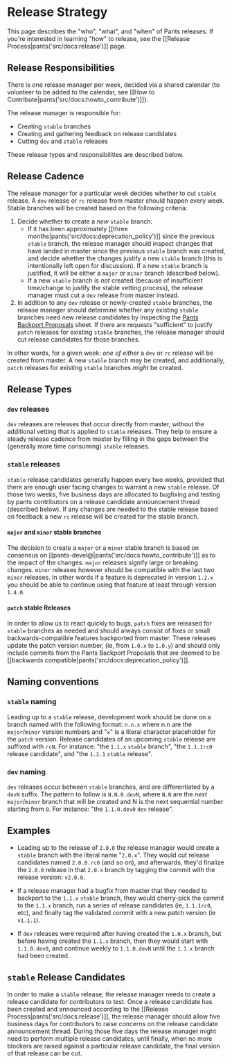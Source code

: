 # Release Strategy

This page describes the "who", "what", and "when" of Pants releases. If you're interested
in learning "how" to release, see the [[Release Process|pants('src/docs:release')]] page.

## Release Responsibilities
There is one release manager per week, decided via a shared calendar (to volunteer to be added
to the calendar, see [[How to Contribute|pants('src/docs:howto_contribute')]]).

The release manager is responsible for:

* Creating `stable` branches
* Creating and gathering feedback on release candidates
* Cutting `dev` and `stable` releases

These release types and responsibilities are described below.

## Release Cadence
The release manager for a particular week decides whether to cut `stable` release.  A `dev` release
or `rc` release from master should happen every week. Stable branches will be created based on the
following criteria:

1. Decide whether to create a _new_ `stable` branch:
    * If it has been approximately [[three months|pants('src/docs:deprecation_policy')]] since the
previous `stable` branch, the release manager should inspect changes that have landed in master
since the previous `stable` branch was created, and decide whether the changes justify a new
`stable` branch (this is intentionally left open for discussion). If a new `stable` branch is
justified, it will be either a `major` or `minor` branch (described below).
    * If a new `stable` branch is _not_ created (because of insufficient time/change to justify the
stable vetting process), the release manager must cut a `dev` release from master instead.
2. In addition to any `dev` release or newly-created `stable` branches, the release manager should
determine whether any existing `stable` branches need new release candidates by inspecting the
[Pants Backport Proposals](https://docs.google.com/spreadsheets/d/12rsaVVhmSXrMVlZV6PUu5uzsKNNcceP9Lpf7rpju_IE/edit#gid=0)
sheet. If there are requests "sufficient" to justify `patch` releases for existing `stable` branches, the
release manager should cut release candidates for those branches.

In other words, for a given week: _one of either_ a `dev` or `rc` release will be created from
master.  A new `stable` branch may be created, and additionally, `patch` releases for
existing `stable` branches _might_ be created.

## Release Types

### `dev` releases
`dev` releases are releases that occur directly from master, without the additional vetting that
is applied to `stable` releases. They help to ensure a steady release cadence from master by filling
in the gaps between the (generally more time consuming) `stable` releases.

### `stable` releases
`stable` release candidates generally happen every two weeks, provided that there are enough user
facing changes to warrant a new `stable` release. Of those two weeks, five business days are allocated
to bugfixing and testing by pants contributors on a release candidate announcement thread (described
below).  If any changes are needed to the stable release based on feedback a new `rc` release will
be created for the stable branch.

#### `major` and `minor` stable branches
The decision to create a `major` or a `minor` stable branch is based on consensus on
[[pants-devel@|pants('src/docs:howto_contribute')]] as to the impact of the changes.
`major` releases signify large or breaking changes. `minor` releases however should be compatible
with the last two `minor` releases. In other words if a feature is deprecated in version `1.2.x`
you should be able to continue using that feature at least through version `1.4.0`.

#### `patch` stable Releases
In order to allow us to react quickly to bugs, `patch` fixes are released for `stable` branches as
needed and should always consist of fixes or small backwards-compatible features backported from
master. These releases update the patch version number, (ie, from `1.0.x` to `1.0.y`) and should
only include commits from the Pants Backport Proposals that are deemed to be
[[backwards compatible|pants('src/docs:deprecation_policy')]].

## Naming conventions

### `stable` naming
Leading up to a `stable` release, development work should be done on a branch named with the
following format: `n.n.x` where n.n are the `major`/`minor` version numbers and "`x`" is a literal
character placeholder for the `patch` version. Release candidates of an upcoming `stable` release
are suffixed with `rcN`. For instance: "the `1.1.x` `stable` branch",
"the `1.1.1rc0` release candidate", and "the `1.1.1` `stable` release".


### `dev` naming
`dev` releases occur between `stable` branches, and are differentiated by a `devN` suffix. The pattern
to follow is `N.N.0.devN`, where `N.N` are the _next_ `major`/`minor` branch that will be created
and N is the next sequential number starting from `0`. For instance: "the `1.1.0.dev0` `dev` release".

## Examples

* Leading up to the release of `2.0.0` the release manager would create a `stable` branch with
the literal name "`2.0.x`". They would cut release candidates named `2.0.0.rc0` (and so on), and
afterwards, they'd finalize the `2.0.0` release in that `2.0.x` branch by tagging the
commit with the release version: `v2.0.0`.

* If a release manager had a bugfix from master that they needed to backport to the `1.1.x` `stable`
branch, they would cherry-pick the commit to the `1.1.x` branch, run a series of release candidates
(ie, `1.1.1rc0`, etc), and finally tag the validated commit with a new patch version (ie `v1.1.1`).

* If `dev` releases were required after having created the `1.0.x` branch, but before having created
the `1.1.x` branch, then they would start with `1.1.0.dev0`, and continue weekly to `1.1.0.devN`
until the `1.1.x` branch had been created.

## `stable` Release Candidates
In order to make a `stable` release, the release manager needs to create a release candidate for
contributors to test. Once a release candidate has been created and announced according to the
[[Release Process|pants('src/docs:release')]], the release manager should allow five business days
for contributors to raise concerns on the release candidate announcement thread. During those five
days the release manager might need to perform multiple release candidates, until finally, when no
more blockers are raised against a particular release candidate, the final version of that release
can be cut.
